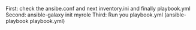 First: check the ansibe.conf and next inventory.ini and finally playbook.yml
Second: ansible-galaxy init myrole
Third: Run you playbook.yml (ansible-playbook playbook.yml)


